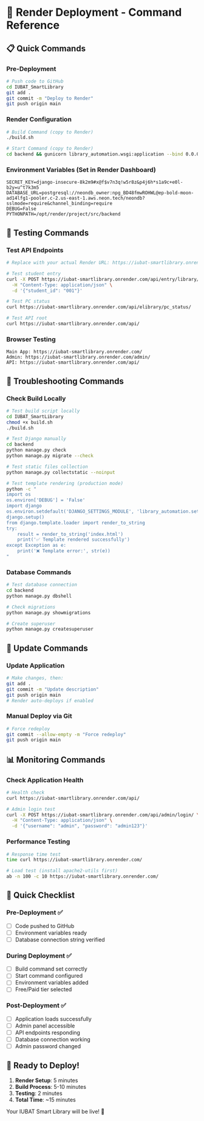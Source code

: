 # 🎯 Render Deployment - Command Reference

## 📋 Quick Commands

### Pre-Deployment
```bash
# Push code to GitHub
cd IUBAT_SmartLibrary
git add .
git commit -m "Deploy to Render"
git push origin main
```

### Render Configuration
```bash
# Build Command (copy to Render)
./build.sh

# Start Command (copy to Render)
cd backend && gunicorn library_automation.wsgi:application --bind 0.0.0.0:$PORT
```

### Environment Variables (Set in Render Dashboard)
```
SECRET_KEY=django-insecure-8k2m9#x@f$v7n3q!w5r8z&p4j6h*s1a9c+e0l-b2y=u^t7k3m5
DATABASE_URL=postgresql://neondb_owner:npg_BD48fmwROHWL@ep-bold-moon-ad14lfg1-pooler.c-2.us-east-1.aws.neon.tech/neondb?sslmode=require&channel_binding=require
DEBUG=False
PYTHONPATH=/opt/render/project/src/backend
```

## 🧪 Testing Commands

### Test API Endpoints
```bash
# Replace with your actual Render URL: https://iubat-smartlibrary.onrender.com

# Test student entry
curl -X POST https://iubat-smartlibrary.onrender.com/api/entry/library/ \
  -H "Content-Type: application/json" \
  -d '{"student_id": "001"}'

# Test PC status
curl https://iubat-smartlibrary.onrender.com/api/elibrary/pc_status/

# Test API root
curl https://iubat-smartlibrary.onrender.com/api/
```

### Browser Testing
```
Main App: https://iubat-smartlibrary.onrender.com/
Admin: https://iubat-smartlibrary.onrender.com/admin/
API: https://iubat-smartlibrary.onrender.com/api/
```

## 🔧 Troubleshooting Commands

### Check Build Locally
```bash
# Test build script locally
cd IUBAT_SmartLibrary
chmod +x build.sh
./build.sh

# Test Django manually
cd backend
python manage.py check
python manage.py migrate --check

# Test static files collection
python manage.py collectstatic --noinput

# Test template rendering (production mode)
python -c "
import os
os.environ['DEBUG'] = 'False'
import django
os.environ.setdefault('DJANGO_SETTINGS_MODULE', 'library_automation.settings')
django.setup()
from django.template.loader import render_to_string
try:
    result = render_to_string('index.html')
    print('✅ Template rendered successfully')
except Exception as e:
    print('❌ Template error:', str(e))
"
```

### Database Commands
```bash
# Test database connection
cd backend
python manage.py dbshell

# Check migrations
python manage.py showmigrations

# Create superuser
python manage.py createsuperuser
```

## 🔄 Update Commands

### Update Application
```bash
# Make changes, then:
git add .
git commit -m "Update description"
git push origin main
# Render auto-deploys if enabled
```

### Manual Deploy via Git
```bash
# Force redeploy
git commit --allow-empty -m "Force redeploy"
git push origin main
```

## 📊 Monitoring Commands

### Check Application Health
```bash
# Health check
curl https://iubat-smartlibrary.onrender.com/api/

# Admin login test
curl -X POST https://iubat-smartlibrary.onrender.com/api/admin/login/ \
  -H "Content-Type: application/json" \
  -d '{"username": "admin", "password": "admin123"}'
```

### Performance Testing
```bash
# Response time test
time curl https://iubat-smartlibrary.onrender.com/

# Load test (install apache2-utils first)
ab -n 100 -c 10 https://iubat-smartlibrary.onrender.com/
```

## 🎯 Quick Checklist

### Pre-Deployment ✅
- [ ] Code pushed to GitHub
- [ ] Environment variables ready
- [ ] Database connection string verified

### During Deployment ✅
- [ ] Build command set correctly
- [ ] Start command configured
- [ ] Environment variables added
- [ ] Free/Paid tier selected

### Post-Deployment ✅
- [ ] Application loads successfully
- [ ] Admin panel accessible
- [ ] API endpoints responding
- [ ] Database connection working
- [ ] Admin password changed

## 🚀 Ready to Deploy!

1. **Render Setup**: 5 minutes
2. **Build Process**: 5-10 minutes  
3. **Testing**: 2 minutes
4. **Total Time**: ~15 minutes

Your IUBAT Smart Library will be live! 🎉
